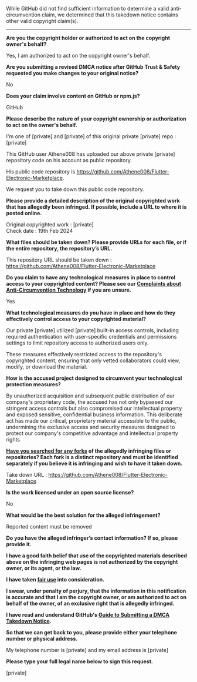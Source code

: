 While GitHub did not find sufficient information to determine a valid anti-circumvention claim, we determined that this takedown notice contains other valid copyright claim(s).

---

**Are you the copyright holder or authorized to act on the copyright owner's behalf?**

Yes, I am authorized to act on the copyright owner's behalf.

**Are you submitting a revised DMCA notice after GitHub Trust & Safety requested you make changes to your original notice?**

No

**Does your claim involve content on GitHub or npm.js?**

GitHub

**Please describe the nature of your copyright ownership or authorization to act on the owner's behalf.**

I'm one of [private] and [private] of this original private [private] repo : [private]

This GitHub user Athene008 has uploaded our above private [private] repository code on his account as public repository.

His public code repository is https://github.com/Athene008/Flutter-Electronic-Marketplace.

We request you to take down this public code repository.

**Please provide a detailed description of the original copyrighted work that has allegedly been infringed. If possible, include a URL to where it is posted online.**

Original copyrighted work : [private]  
Check date : 19th Feb 2024  

**What files should be taken down? Please provide URLs for each file, or if the entire repository, the repository’s URL.**

This repository URL should be taken down : https://github.com/Athene008/Flutter-Electronic-Marketplace

**Do you claim to have any technological measures in place to control access to your copyrighted content? Please see our <a href="https://docs.github.com/articles/guide-to-submitting-a-dmca-takedown-notice#complaints-about-anti-circumvention-technology">Complaints about Anti-Circumvention Technology</a> if you are unsure.**

Yes

**What technological measures do you have in place and how do they effectively control access to your copyrighted material?**

Our private [private] utilized [private] built-in access controls, including required authentication with user-specific credentials and permissions settings to limit repository access to authorized users only.

These measures effectively restricted access to the repository's copyrighted content, ensuring that only vetted collaborators could view, modify, or download the material.

**How is the accused project designed to circumvent your technological protection measures?**

By unauthorized acquisition and subsequent public distribution of our company's proprietary code, the accused has not only bypassed our stringent access controls but also compromised our intellectual property and exposed sensitive, confidential business information. This deliberate act has made our critical, proprietary material accessible to the public, undermining the exclusive access and security measures designed to protect our company's competitive advantage and intellectual property rights

**<a href="https://docs.github.com/articles/dmca-takedown-policy#b-what-about-forks-or-whats-a-fork">Have you searched for any forks</a> of the allegedly infringing files or repositories? Each fork is a distinct repository and must be identified separately if you believe it is infringing and wish to have it taken down.**

Take down URL : https://github.com/Athene008/Flutter-Electronic-Marketplace

**Is the work licensed under an open source license?**

No

**What would be the best solution for the alleged infringement?**

Reported content must be removed

**Do you have the alleged infringer’s contact information? If so, please provide it.**

**I have a good faith belief that use of the copyrighted materials described above on the infringing web pages is not authorized by the copyright owner, or its agent, or the law.**

**I have taken <a href="https://www.lumendatabase.org/topics/22">fair use</a> into consideration.**

**I swear, under penalty of perjury, that the information in this notification is accurate and that I am the copyright owner, or am authorized to act on behalf of the owner, of an exclusive right that is allegedly infringed.**

**I have read and understand GitHub's <a href="https://docs.github.com/articles/guide-to-submitting-a-dmca-takedown-notice/">Guide to Submitting a DMCA Takedown Notice</a>.**

**So that we can get back to you, please provide either your telephone number or physical address.**

My telephone number is [private] and my email address is [private]

**Please type your full legal name below to sign this request.**

[private]
